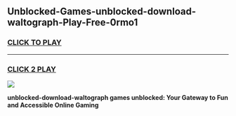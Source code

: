 
## Unblocked-Games-unblocked-download-waltograph-Play-Free-0rmo1
<h3>
<a href="https://premium76.site?title=unblocked-download-waltograph&ref=23A">CLICK TO PLAY</a></h3>
<hr>

<h3>
<a href="https://premium76.site?title=unblocked-download-waltograph&ref=23A">CLICK 2 PLAY</a>
  
</h3>

<a href="https://premium76.site?title=unblocked-download-waltograph&ref=23A"><img src="https://clearcache.store/games.png"></a>


**unblocked-download-waltograph games unblocked: Your Gateway to Fun and Accessible Online Gaming**
